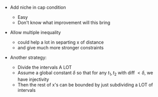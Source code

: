 - Add niche in cap condition
	- Easy
	- Don't know what improvement will this bring
- Allow multiple inequality
	- could help a lot in separting x of distance
	- and give much more stronger constraints

- Another strategy:
	- Divide the intervals A LOT
	- Assume a global constant $\delta$ so that for any $t_1, t_2$ with diff $< \delta$, we have injectivity
	- Then the rest of x's can be bounded by just subdividing a LOT of intervals